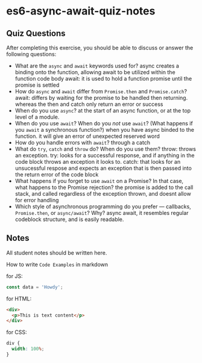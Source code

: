 # es6-async-await-quiz-notes

## Quiz Questions

After completing this exercise, you should be able to discuss or answer the following questions:

- What are the `async` and `await` keywords used for?
  async creates a binding onto the function, allowing await to be utilized within the function code body
  await: it is used to hold a function promise until the promise is settled
- How do `async` and `await` differ from `Promise.then` and `Promise.catch`?
  await: differs by waiting for the promise to be handled then returning. whereas the then and catch only return an error or success
- When do you use `async`?
  at the start of an async function, or at the top level of a module.
- When do you use `await`? When do you _not_ use `await`? (What happens if you `await` a synchronous function?)
  when you have async binded to the function. it will give an error of unexpected reserved word
- How do you handle errors with `await`?
  through a catch
- What do `try`, `catch` and `throw` do? When do you use them?
  throw: throws an exception. try: looks for a successful response, and if anything in the code block throws an exception it looks to. catch: that looks for an unsucessful respose and expects an exception that is then passed into the return error of the code block
- What happens if you forget to use `await` on a Promise? In that case, what happens to the Promise rejection?
  the promise is added to the call stack, and called regardless of the exception thrown, and doesnt allow for error handling
- Which style of asynchronous programming do you prefer — callbacks, `Promise.then`, or `async/await`? Why?
  async await, it resembles regular codeblock structure, and is easily readable.

## Notes

All student notes should be written here.

How to write `Code Examples` in markdown

for JS:

```javascript
const data = 'Howdy';
```

for HTML:

```html
<div>
  <p>This is text content</p>
</div>
```

for CSS:

```css
div {
  width: 100%;
}
```
